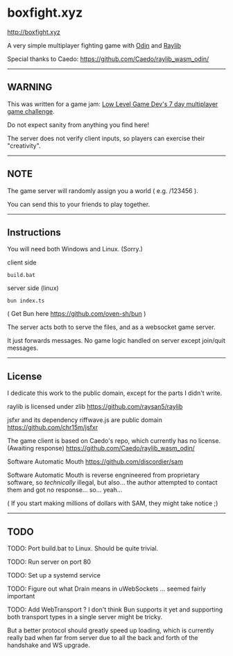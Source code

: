 # boxfight.xyz

http://boxfight.xyz

A very simple multiplayer fighting game with [Odin](https://github.com/odin-lang/Odin) and [Raylib](https://github.com/raysan5/raylib)

Special thanks to Caedo: https://github.com/Caedo/raylib_wasm_odin/

---

## WARNING

This was written for a game jam: [Low Level Game Dev's 7 day multiplayer game challenge](https://www.youtube.com/watch?v=NbhYi_I5T4A).

Do not expect sanity from anything you find here!

The server does not verify client inputs, so players can exercise their "creativity".

---

## NOTE

The game server will randomly assign you a world ( e.g. /123456 ).

You can send this to your friends to play together.

---

## Instructions

You will need both Windows and Linux. (Sorry.)

client side

`build.bat`

server side (linux)

`bun index.ts`

( Get Bun here https://github.com/oven-sh/bun )

The server acts both to serve the files, and as a websocket game server.

It just forwards messages. No game logic handled on server except join/quit messages.

---

## License

I dedicate this work to the public domain, except for the parts I didn't write.

raylib is licensed under zlib https://github.com/raysan5/raylib

jsfxr and its dependency riffwave.js are public domain https://github.com/chr15m/jsfxr

The game client is based on Caedo's repo, which currently has no license. (Awaiting response) https://github.com/Caedo/raylib_wasm_odin/

Software Automatic Mouth https://github.com/discordier/sam

Software Automatic Mouth is reverse engnineered from proprietary software, so *technically* illegal, but also... the author attempted to contact them and got no response... so... yeah...

( If you start making millions of dollars with SAM, they might take notice ;)

---

## TODO

TODO: Port build.bat to Linux. Should be quite trivial.

TODO: Run server on port 80

TODO: Set up a systemd service

TODO: Figure out what Drain means in uWebSockets ... seemed fairly important

TODO: Add WebTransport ? I don't think Bun supports it yet and supporting both transport types in a single server might be tricky.

But a better protocol should greatly speed up loading, which is currently really bad when far from server due to all the back and forth of the handshake and WS upgrade.

